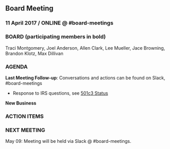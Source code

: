 ## Board Meeting
### 11 April 2017 / ONLINE @ #board-meetings

### BOARD (participating members in bold)
Traci Montgomery, Joel Anderson, Allen Clark, Lee Mueller, Jace Browning, Brandon Klotz, Max Dillivan

### AGENDA

**Last Meeting Follow-up**: Conversations and actions can be found on Slack, #board-meetings

- Response to IRS questions, see [501c3 Status](https://waffle.io/citizenlabsgr/community?label=501c3)

**New Business**



### ACTION ITEMS



### NEXT MEETING

May 09: Meeting will be held via Slack @ #board-meetings.
